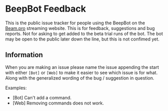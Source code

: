 # BeepBot Feedback

This is the public issue tracker for people using the BeepBot on the [Beam.pro](http://beam.pro) streaming website. This is for feedback, suggestions and bug reports. Not for asking to get added to the beta trial runs of the bot. The bot may be open to the public later down the line, but this is not confimed yet.

## Information

When you are making an issue please name the issue appending the start with either `[Bot]` or `[Web]` to make it easier to see which issue is for what. Along with the generalized wording of the bug / suggestion in question.

Examples:
- [Bot] Can't add a command.
- [Web] Removing commands does not work.
